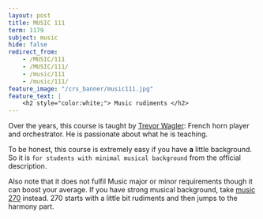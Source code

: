 ```yaml
---
layout: post
title: MUSIC 111
term: 1179
subject: music
hide: false
redirect_from:
    - /MUSIC/111
    - /MUSIC/111/
    - /music/111
    - /music/111/
feature_image: "/crs_banner/music111.jpg"
feature_text: |
    <h2 style="color:white;"> Music rudiments </h2>
---
```


Over the years, this course is taught by [Trevor Wagler](https://www.wlu.ca/academics/faculties/faculty-of-music/faculty-profiles/trevor-wagler/index.html): French horn player and orchestrator. He is passionate about what he is teaching.

To be honest, this course is extremely easy if you have **a** little background. So it is `for students with minimal musical background` from the official description.

Also note that it does not fulfil Music major or minor requirements though it can boost your average. If you have strong musical background, take [music 270](/18-01/MUSIC270/) instead. 270 starts with a little bit rudiments and then jumps to the harmony part.
